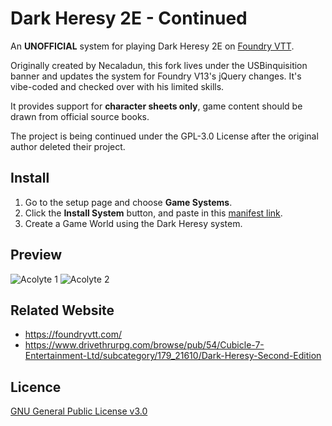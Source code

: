 # Dark Heresy 2E - Continued

An **UNOFFICIAL** system for playing Dark Heresy 2E on [Foundry VTT](https://foundryvtt.com/).

Originally created by Necaladun, this fork lives under the USBinquisition banner and updates the system for Foundry V13's jQuery changes. It's vibe-coded and checked over with his limited skills.

It provides support for **character sheets only**, game content should be drawn from official source books.

The project is being continued under the GPL-3.0 License after the original author deleted their project.

## Install
1. Go to the setup page and choose **Game Systems**.
2. Click the **Install System** button, and paste in this [manifest link](https://github.com/USBinquisition/FoundryVTT-40k/releases/download/0.1/system.json).
3. Create a Game World using the Dark Heresy system.

## Preview
![Acolyte 1](asset/preview/acolyte1.jpg)
![Acolyte 2](asset/preview/acolyte2.jpg)

## Related Website
- https://foundryvtt.com/
- https://www.drivethrurpg.com/browse/pub/54/Cubicle-7-Entertainment-Ltd/subcategory/179_21610/Dark-Heresy-Second-Edition

## Licence
[GNU General Public License v3.0](https://choosealicense.com/licenses/gpl-3.0/)
